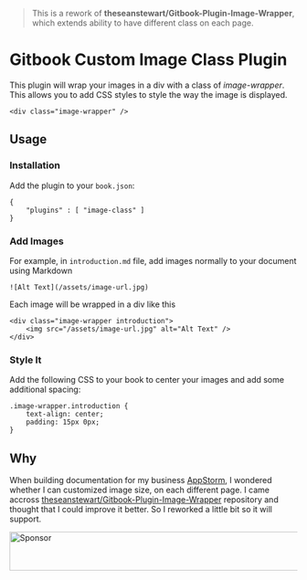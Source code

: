 
> This is a rework of **theseanstewart/Gitbook-Plugin-Image-Wrapper**, which extends ability to have different class on each page.


# Gitbook Custom Image Class Plugin

This plugin will wrap your images in a div with a class of *image-wrapper*. This allows you to add CSS styles to style the way the image is displayed.

```
<div class="image-wrapper" />
```

## Usage

### Installation

Add the plugin to your `book.json`:

```
{
    "plugins" : [ "image-class" ]
}
```

### Add Images

For example, in `introduction.md` file, add images normally to your document using Markdown

```
![Alt Text](/assets/image-url.jpg)
```

Each image will be wrapped in a div like this 

```
<div class="image-wrapper introduction">
	<img src="/assets/image-url.jpg" alt="Alt Text" />
</div>
```

### Style It

Add the following CSS to your book to center your images and add some additional spacing:

```
.image-wrapper.introduction {
	text-align: center;
	padding: 15px 0px;
}
```

## Why

When building documentation for my business [AppStorm](https://appstorm.co), I wondered whether I can customized image size, on each different page. I came accross [theseanstewart/Gitbook-Plugin-Image-Wrapper](https://github.com/theseanstewart/Gitbook-Plugin-Image-Wrapper) repository and thought that I could improve it better. So I reworked a little bit so it will support.

<a target='_blank' rel='nofollow' href='https://app.codesponsor.io/link/kJbeTd1SaSwKTLd6NYQ1MuSr/appstormco/gitbook-plugin-image-class'>  <img alt='Sponsor' width='888' height='68' src='https://app.codesponsor.io/embed/kJbeTd1SaSwKTLd6NYQ1MuSr/appstormco/gitbook-plugin-image-class.svg' /></a>
